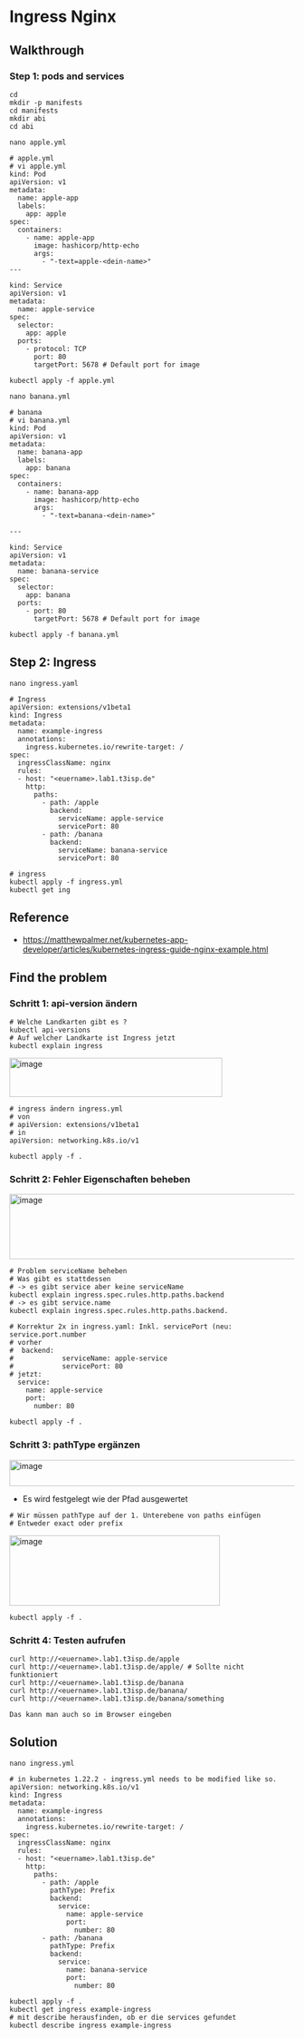 # Ingress Nginx 

## Walkthrough 

### Step 1: pods and services

```
cd
mkdir -p manifests
cd manifests 
mkdir abi
cd abi
```

```
nano apple.yml
```

```
# apple.yml 
# vi apple.yml 
kind: Pod
apiVersion: v1
metadata:
  name: apple-app
  labels:
    app: apple
spec:
  containers:
    - name: apple-app
      image: hashicorp/http-echo
      args:
        - "-text=apple-<dein-name>"
---

kind: Service
apiVersion: v1
metadata:
  name: apple-service
spec:
  selector:
    app: apple
  ports:
    - protocol: TCP
      port: 80
      targetPort: 5678 # Default port for image
```

```
kubectl apply -f apple.yml 
```

```
nano banana.yml
```


```
# banana
# vi banana.yml
kind: Pod
apiVersion: v1
metadata:
  name: banana-app
  labels:
    app: banana
spec:
  containers:
    - name: banana-app
      image: hashicorp/http-echo
      args:
        - "-text=banana-<dein-name>"

---

kind: Service
apiVersion: v1
metadata:
  name: banana-service
spec:
  selector:
    app: banana
  ports:
    - port: 80
      targetPort: 5678 # Default port for image
```

```
kubectl apply -f banana.yml
```

## Step 2: Ingress 

```
nano ingress.yaml
```

```
# Ingress
apiVersion: extensions/v1beta1
kind: Ingress
metadata:
  name: example-ingress
  annotations:
    ingress.kubernetes.io/rewrite-target: /
spec:
  ingressClassName: nginx
  rules:
  - host: "<euername>.lab1.t3isp.de"
    http:
      paths:
        - path: /apple
          backend:
            serviceName: apple-service
            servicePort: 80
        - path: /banana
          backend:
            serviceName: banana-service
            servicePort: 80
```

```
# ingress 
kubectl apply -f ingress.yml
kubectl get ing 
```

## Reference 

  * https://matthewpalmer.net/kubernetes-app-developer/articles/kubernetes-ingress-guide-nginx-example.html

## Find the problem 


### Schritt 1: api-version ändern

```
# Welche Landkarten gibt es ?
kubectl api-versions
# Auf welcher Landkarte ist Ingress jetzt
kubectl explain ingress
```

<img width="376" height="69" alt="image" src="https://github.com/user-attachments/assets/15111f3d-f82e-4b79-99c4-2670e4332524" />

```
# ingress ändern ingress.yml 
# von
# apiVersion: extensions/v1beta1
# in
apiVersion: networking.k8s.io/v1
```

```
kubectl apply -f .
```

### Schritt 2: Fehler Eigenschaften beheben 

<img width="947" height="115" alt="image" src="https://github.com/user-attachments/assets/c2f7760e-2853-4f24-b6a1-20bafa779024" />

```
# Problem serviceName beheben
# Was gibt es stattdessen
# -> es gibt service aber keine serviceName 
kubectl explain ingress.spec.rules.http.paths.backend
# -> es gibt service.name 
kubectl explain ingress.spec.rules.http.paths.backend.
```

```
# Korrektur 2x in ingress.yaml: Inkl. servicePort (neu: service.port.number
# vorher
#  backend:
#            serviceName: apple-service
#            servicePort: 80
# jetzt:
  service:
    name: apple-service
    port:
      number: 80
```

```
kubectl apply -f . 
```

### Schritt 3: pathType ergänzen 

<img width="907" height="46" alt="image" src="https://github.com/user-attachments/assets/8da36c28-7737-49ba-a9a0-994a21fd02fb" />


  * Es wird festgelegt wie der Pfad ausgewertet

```
# Wir müssen pathType auf der 1. Unterebene von paths einfügen
# Entweder exact oder prefix 
```

<img width="372" height="124" alt="image" src="https://github.com/user-attachments/assets/615884d5-2335-4dc1-99fd-cc79a224a8b6" />

```
kubectl apply -f .
```

### Schritt 4: Testen aufrufen 

```
curl http://<euername>.lab1.t3isp.de/apple
curl http://<euername>.lab1.t3isp.de/apple/ # Sollte nicht funktioniert
curl http://<euername>.lab1.t3isp.de/banana
curl http://<euername>.lab1.t3isp.de/banana/
curl http://<euername>.lab1.t3isp.de/banana/something
```

```
Das kann man auch so im Browser eingeben
```

## Solution

```
nano ingress.yml
```

```
# in kubernetes 1.22.2 - ingress.yml needs to be modified like so.
apiVersion: networking.k8s.io/v1
kind: Ingress
metadata:
  name: example-ingress
  annotations:
    ingress.kubernetes.io/rewrite-target: /
spec:
  ingressClassName: nginx
  rules:
  - host: "<euername>.lab1.t3isp.de"
    http:
      paths:
        - path: /apple
          pathType: Prefix
          backend:
            service:
              name: apple-service
              port:
                number: 80
        - path: /banana
          pathType: Prefix
          backend:
            service:
              name: banana-service
              port:
                number: 80                
```

```
kubectl apply -f .
kubectl get ingress example-ingress
# mit describe herausfinden, ob er die services gefundet 
kubectl describe ingress example-ingress
```
